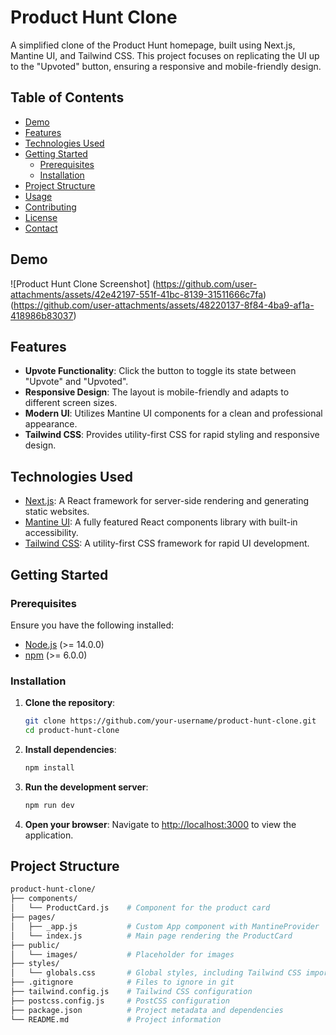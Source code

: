 # Product Hunt Clone

A simplified clone of the Product Hunt homepage, built using Next.js, Mantine UI, and Tailwind CSS. This project focuses on replicating the UI up to the "Upvoted" button, ensuring a responsive and mobile-friendly design.

## Table of Contents

- [Demo](#demo)
- [Features](#features)
- [Technologies Used](#technologies-used)
- [Getting Started](#getting-started)
  - [Prerequisites](#prerequisites)
  - [Installation](#installation)
- [Project Structure](#project-structure)
- [Usage](#usage)
- [Contributing](#contributing)
- [License](#license)
- [Contact](#contact)

## Demo
 
![Product Hunt Clone Screenshot] (https://github.com/user-attachments/assets/42e42197-551f-41bc-8139-31511666c7fa)(https://github.com/user-attachments/assets/48220137-8f84-4ba9-af1a-418986b83037)
 
 


## Features

- **Upvote Functionality**: Click the button to toggle its state between "Upvote" and "Upvoted".
- **Responsive Design**: The layout is mobile-friendly and adapts to different screen sizes.
- **Modern UI**: Utilizes Mantine UI components for a clean and professional appearance.
- **Tailwind CSS**: Provides utility-first CSS for rapid styling and responsive design.

## Technologies Used

- [Next.js](https://nextjs.org/): A React framework for server-side rendering and generating static websites.
- [Mantine UI](https://mantine.dev/): A fully featured React components library with built-in accessibility.
- [Tailwind CSS](https://tailwindcss.com/): A utility-first CSS framework for rapid UI development.

## Getting Started

### Prerequisites

Ensure you have the following installed:

- [Node.js](https://nodejs.org/) (>= 14.0.0)
- [npm](https://www.npmjs.com/) (>= 6.0.0)

### Installation

1. **Clone the repository**:
    ```bash
    git clone https://github.com/your-username/product-hunt-clone.git
    cd product-hunt-clone
    ```

2. **Install dependencies**:
    ```bash
    npm install
    ```

3. **Run the development server**:
    ```bash
    npm run dev
    ```

4. **Open your browser**:
    Navigate to [http://localhost:3000](http://localhost:3000) to view the application.

## Project Structure

```bash
product-hunt-clone/
├── components/
│   └── ProductCard.js    # Component for the product card
├── pages/
│   ├── _app.js           # Custom App component with MantineProvider
│   └── index.js          # Main page rendering the ProductCard
├── public/
│   └── images/           # Placeholder for images
├── styles/
│   └── globals.css       # Global styles, including Tailwind CSS imports
├── .gitignore            # Files to ignore in git
├── tailwind.config.js    # Tailwind CSS configuration
├── postcss.config.js     # PostCSS configuration
├── package.json          # Project metadata and dependencies
└── README.md             # Project information
